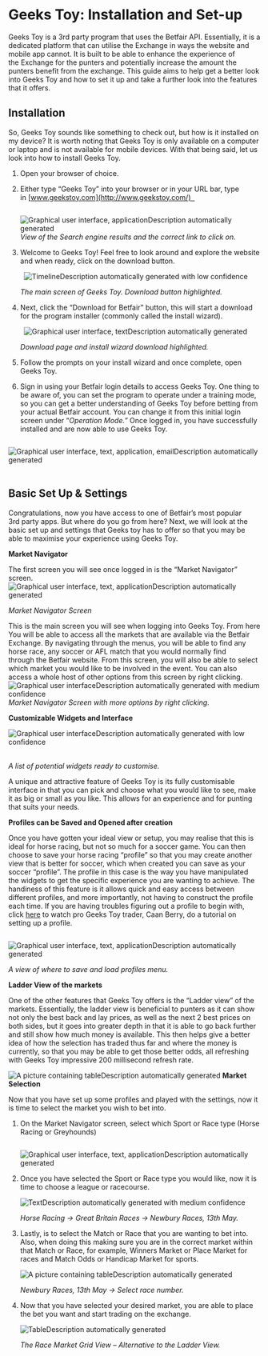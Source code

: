 ﻿# Geeks Toy: Installation and Set-up
Geeks Toy is a 3rd party program that uses the Betfair API. Essentially, it is a dedicated platform that can utilise the Exchange in ways the website and mobile app cannot. It is built to be able to enhance the experience of the Exchange for the punters and potentially increase the amount the punters benefit from the exchange. This guide aims to help get a better look into Geeks Toy and how to set it up and take a further look into the features that it offers. 
## **Installation** 
So, Geeks Toy sounds like something to check out, but how is it installed on my device? It is worth noting that Geeks Toy is only available on a computer or laptop and is not available for mobile devices. With that being said, let us look into how to install Geeks Toy. 

1. Open your browser of choice. 
1. Either type “Geeks Toy” into your browser or in your URL bar, type in [www.geekstoy.com](http://www.geekstoy.com/)  

    ` `![Graphical user interface, applicationDescription automatically generated](./img/geeksToyInstall1.png)
    *View of the Search engine results and the correct link to click on.* 

1. Welcome to Geeks Toy! Feel free to look around and explore the website and when ready, click on the download button. 

    ` `![TimelineDescription automatically generated with low confidence](./img/geeksToyInstall2.png)

    *The main screen of Geeks Toy. Download button highlighted.* 

1. Next, click the “Download for Betfair” button, this will start a download for the program installer (commonly called the install wizard). 

    ` `![Graphical user interface, textDescription automatically generated](./img/geeksToyInstall3.png)

    *Download page and install wizard download highlighted.* 

1. Follow the prompts on your install wizard and once complete, open Geeks Toy. 
1. Sign in using your Betfair login details to access Geeks Toy. One thing to be aware of, you can set the program to operate under a training mode, so you can get a better understanding of Geeks Toy before betting from your actual Betfair account. You can change it from this initial login screen under “*Operation Mode.”* Once logged in, you have successfully installed and are now able to use Geeks Toy.

` `![Graphical user interface, text, application, emailDescription automatically generated](./img/geeksToyInstall4.png) 

## **Basic Set Up & Settings** 
Congratulations, now you have access to one of Betfair’s most popular 3rd party apps. But where do you go from here? Next, we will look at the basic set up and settings that Geeks toy has to offer so that you may be able to maximise your experience using Geeks Toy. 

**Market Navigator** 

The first screen you will see once logged in is the “Market Navigator” screen. 
![Graphical user interface, text, applicationDescription automatically generated](./img/geeksToyInstall5.png)

*Market Navigator Screen*  

This is the main screen you will see when logging into Geeks Toy. From here You will be able to access all the markets that are available via the Betfair Exchange. By navigating through the menus, you will be able to find any horse race, any soccer or AFL match that you would normally find through the Betfair website. From this screen, you will also be able to select which market you would like to be involved in the event. You can also access a whole host of other options from this screen by right clicking. 
![Graphical user interfaceDescription automatically generated with medium confidence](./img/geeksToyInstall6.png)
*Market Navigator Screen with more options by right clicking.*

**Customizable Widgets and Interface** 

![Graphical user interfaceDescription automatically generated with low confidence](./img/geeksToyInstall7.png) 

*A list of potential widgets ready to customise.* 

A unique and attractive feature of Geeks Toy is its fully customisable interface in that you can pick and choose what you would like to see, make it as big or small as you like. This allows for an experience and for punting that suits your needs. 

**Profiles can be Saved and Opened after creation** 

Once you have gotten your ideal view or setup, you may realise that this is ideal for horse racing, but not so much for a soccer game. You can then choose to save your horse racing “profile” so that you may create another view that is better for soccer, which when created you can save as your soccer “profile”. The profile in this case is the way you have manipulated the widgets to get the specific experience you are wanting to achieve. The handiness of this feature is it allows quick and easy access between different profiles, and more importantly, not having to construct the profile each time. If you are having troubles figuring out a profile to begin with, click [here](https://www.youtube.com/watch?v=EcW2pSAI8Io) to watch pro Geeks Toy trader, Caan Berry, do a tutorial on setting up a profile. 

` `![Graphical user interface, text, applicationDescription automatically generated](./img/geeksToyInstall8.png)

*A view of where to save and load profiles menu.*

**Ladder View of the markets** 

One of the other features that Geeks Toy offers is the “Ladder view” of the markets. Essentially, the ladder view is beneficial to punters as it can show not only the best back and lay prices, as well as the next 2 best prices on both sides, but it goes into greater depth in that it is able to go back further and still show how much money is available. This then helps give a better idea of how the selection has traded thus far and where the money is currently, so that you may be able to get those better odds, all refreshing with Geeks Toy impressive 200 millisecond refresh rate.  

![A picture containing tableDescription automatically generated](./img/geeksToyInstall9.png)
**Market Selection** 

Now that you have set up some profiles and played with the settings, now it is time to select the market you wish to bet into. 

1. On the Market Navigator screen, select which Sport or Race type (Horse Racing or Greyhounds) 

    ` `![Graphical user interface, text, applicationDescription automatically generated](./img/geeksToyInstall10.png)

1. Once you have selected the Sport or Race type you would like, now it is time to choose a league or racecourse. 

    ![TextDescription automatically generated with medium confidence](./img/geeksToyInstall11.png) 

    *Horse Racing -> Great Britain Races -> Newbury Races, 13th May.* 

1. Lastly, is to select the Match or Race that you are wanting to bet into. Also, when doing this making sure you are in the correct market within that Match or Race, for example, Winners Market or Place Market for races and Match Odds or Handicap Market for sports. 

    ![A picture containing tableDescription automatically generated](./img/geeksToyInstall12.png) 

    *Newbury Races, 13th May -> Select race number.* 

1. Now that you have selected your desired market, you are able to place the bet you want and start trading on the exchange.  

    ![TableDescription automatically generated](./img/geeksToyInstall13.png)                    

    *The Race Market Grid View – Alternative to the Ladder View.* 



